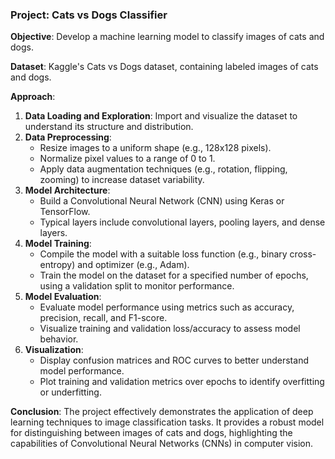 ### Project: Cats vs Dogs Classifier

**Objective**: Develop a machine learning model to classify images of cats and dogs.

**Dataset**: Kaggle's Cats vs Dogs dataset, containing labeled images of cats and dogs.

**Approach**:
1. **Data Loading and Exploration**: Import and visualize the dataset to understand its structure and distribution.
2. **Data Preprocessing**: 
   - Resize images to a uniform shape (e.g., 128x128 pixels).
   - Normalize pixel values to a range of 0 to 1.
   - Apply data augmentation techniques (e.g., rotation, flipping, zooming) to increase dataset variability.
3. **Model Architecture**: 
   - Build a Convolutional Neural Network (CNN) using Keras or TensorFlow.
   - Typical layers include convolutional layers, pooling layers, and dense layers.
4. **Model Training**: 
   - Compile the model with a suitable loss function (e.g., binary cross-entropy) and optimizer (e.g., Adam).
   - Train the model on the dataset for a specified number of epochs, using a validation split to monitor performance.
5. **Model Evaluation**: 
   - Evaluate model performance using metrics such as accuracy, precision, recall, and F1-score.
   - Visualize training and validation loss/accuracy to assess model behavior.
6. **Visualization**: 
   - Display confusion matrices and ROC curves to better understand model performance.
   - Plot training and validation metrics over epochs to identify overfitting or underfitting.

**Conclusion**: The project effectively demonstrates the application of deep learning techniques to image classification tasks. It provides a robust model for distinguishing between images of cats and dogs, highlighting the capabilities of Convolutional Neural Networks (CNNs) in computer vision.
